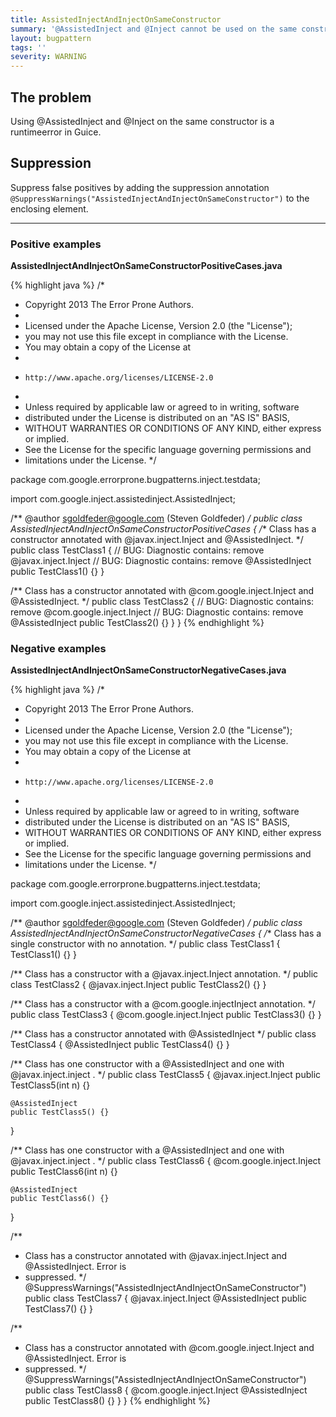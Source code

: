```yaml
---
title: AssistedInjectAndInjectOnSameConstructor
summary: '@AssistedInject and @Inject cannot be used on the same constructor.'
layout: bugpattern
tags: ''
severity: WARNING
---
```


<!--
*** AUTO-GENERATED, DO NOT MODIFY ***
To make changes, edit the @BugPattern annotation or the explanation in docs/bugpattern.
-->


## The problem
Using @AssistedInject and @Inject on the same constructor is a runtimeerror in
Guice.

## Suppression
Suppress false positives by adding the suppression annotation `@SuppressWarnings("AssistedInjectAndInjectOnSameConstructor")` to the enclosing element.


----------

### Positive examples
__AssistedInjectAndInjectOnSameConstructorPositiveCases.java__

{% highlight java %}
/*
 * Copyright 2013 The Error Prone Authors.
 *
 * Licensed under the Apache License, Version 2.0 (the "License");
 * you may not use this file except in compliance with the License.
 * You may obtain a copy of the License at
 *
 *     http://www.apache.org/licenses/LICENSE-2.0
 *
 * Unless required by applicable law or agreed to in writing, software
 * distributed under the License is distributed on an "AS IS" BASIS,
 * WITHOUT WARRANTIES OR CONDITIONS OF ANY KIND, either express or implied.
 * See the License for the specific language governing permissions and
 * limitations under the License.
 */

package com.google.errorprone.bugpatterns.inject.testdata;

import com.google.inject.assistedinject.AssistedInject;

/** @author sgoldfeder@google.com (Steven Goldfeder) */
public class AssistedInjectAndInjectOnSameConstructorPositiveCases {
  /** Class has a constructor annotated with @javax.inject.Inject and @AssistedInject. */
  public class TestClass1 {
    // BUG: Diagnostic contains: remove
    @javax.inject.Inject
    // BUG: Diagnostic contains: remove
    @AssistedInject
    public TestClass1() {}
  }

  /** Class has a constructor annotated with @com.google.inject.Inject and @AssistedInject. */
  public class TestClass2 {
    // BUG: Diagnostic contains: remove
    @com.google.inject.Inject
    // BUG: Diagnostic contains: remove
    @AssistedInject
    public TestClass2() {}
  }
}
{% endhighlight %}

### Negative examples
__AssistedInjectAndInjectOnSameConstructorNegativeCases.java__

{% highlight java %}
/*
 * Copyright 2013 The Error Prone Authors.
 *
 * Licensed under the Apache License, Version 2.0 (the "License");
 * you may not use this file except in compliance with the License.
 * You may obtain a copy of the License at
 *
 *     http://www.apache.org/licenses/LICENSE-2.0
 *
 * Unless required by applicable law or agreed to in writing, software
 * distributed under the License is distributed on an "AS IS" BASIS,
 * WITHOUT WARRANTIES OR CONDITIONS OF ANY KIND, either express or implied.
 * See the License for the specific language governing permissions and
 * limitations under the License.
 */

package com.google.errorprone.bugpatterns.inject.testdata;

import com.google.inject.assistedinject.AssistedInject;

/** @author sgoldfeder@google.com (Steven Goldfeder) */
public class AssistedInjectAndInjectOnSameConstructorNegativeCases {
  /** Class has a single constructor with no annotation. */
  public class TestClass1 {
    TestClass1() {}
  }

  /** Class has a constructor with a @javax.inject.Inject annotation. */
  public class TestClass2 {
    @javax.inject.Inject
    public TestClass2() {}
  }

  /** Class has a constructor with a @com.google.injectInject annotation. */
  public class TestClass3 {
    @com.google.inject.Inject
    public TestClass3() {}
  }

  /** Class has a constructor annotated with @AssistedInject */
  public class TestClass4 {
    @AssistedInject
    public TestClass4() {}
  }

  /** Class has one constructor with a @AssistedInject and one with @javax.inject.inject . */
  public class TestClass5 {
    @javax.inject.Inject
    public TestClass5(int n) {}

    @AssistedInject
    public TestClass5() {}
  }

  /** Class has one constructor with a @AssistedInject and one with @javax.inject.inject . */
  public class TestClass6 {
    @com.google.inject.Inject
    public TestClass6(int n) {}

    @AssistedInject
    public TestClass6() {}
  }

  /**
   * Class has a constructor annotated with @javax.inject.Inject and @AssistedInject. Error is
   * suppressed.
   */
  @SuppressWarnings("AssistedInjectAndInjectOnSameConstructor")
  public class TestClass7 {
    @javax.inject.Inject
    @AssistedInject
    public TestClass7() {}
  }

  /**
   * Class has a constructor annotated with @com.google.inject.Inject and @AssistedInject. Error is
   * suppressed.
   */
  @SuppressWarnings("AssistedInjectAndInjectOnSameConstructor")
  public class TestClass8 {
    @com.google.inject.Inject
    @AssistedInject
    public TestClass8() {}
  }
}
{% endhighlight %}

